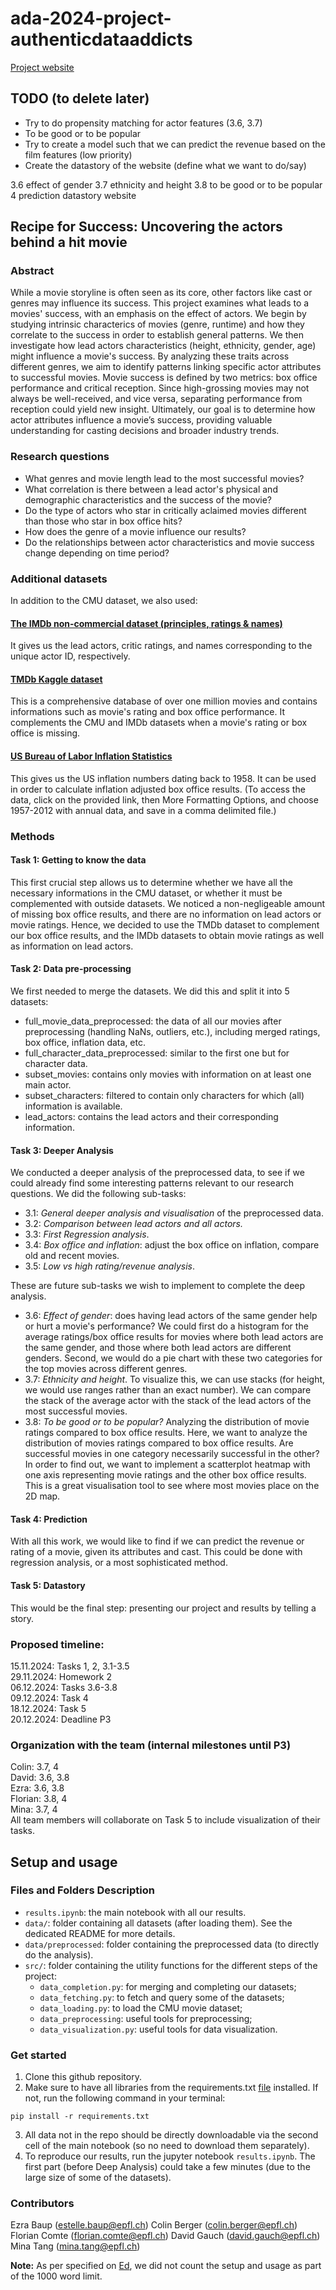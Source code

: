 # ada-2024-project-authenticdataaddicts

[Project website](https://mina-tang.github.io/ada-2024-project-authenticdataaddicts/)

## TODO (to delete later)

- Try to do propensity matching for actor features (3.6, 3.7)
- To be good or to be popular 
- Try to create a model such that we can predict the revenue based on the film features (low priority)
- Create the datastory of the website (define what we want to do/say)


3.6 effect of gender
3.7 ethnicity and height
3.8 to be good or to be popular
4 prediction
datastory website



## Recipe for Success: Uncovering the actors behind a hit movie

### Abstract
While a movie storyline is often seen as its core, other factors like cast or genres may influence its success.
This project examines what leads to a movies' success, with an emphasis on the effect of actors. We begin by studying intrinsic characterics of movies (genre, runtime) and how they correlate to the success in order to establish general patterns. We then investigate how lead actors characteristics (height, ethnicity, gender, age) might influence a movie's success. By analyzing these traits across different genres, we aim to identify patterns linking specific actor attributes to successful movies. Movie success is defined by two metrics: box office performance and critical reception. Since high-grossing movies may not always be well-received, and vice versa, separating performance from reception could yield new insight. Ultimately, our goal is to determine how actor attributes influence a movie’s success, providing valuable understanding for casting decisions and broader industry trends.

### Research questions
- What genres and movie length lead to the most successful movies?
- What correlation is there between a lead actor's physical and demographic characteristics and the success of the movie?
- Do the type of actors who star in critically aclaimed movies different than those who star in box office hits? 
- How does the genre of a movie influence our results? 
- Do the relationships between actor characteristics and movie success change depending on time period?

### Additional datasets
In addition to the CMU dataset, we also used:
#### [The IMDb non-commercial dataset (principles, ratings & names)](https://datasets.imdbws.com)
It gives us the lead actors, critic ratings, and names corresponding to the unique actor ID, respectively.
#### [TMDb Kaggle dataset](https://www.kaggle.com/datasets/asaniczka/tmdb-movies-dataset-2023-930k-movies?resource=download)
This is a comprehensive database of over one million movies and contains informations such as movie's rating and box office performance. It complements the CMU and IMDb datasets when a movie's rating or box office is missing. 
#### [US Bureau of Labor Inflation Statistics](https://data.bls.gov/timeseries/CUUR0000SA0L1E?output_view=pct_12mths)
This gives us the US inflation numbers dating back to 1958. It can be used in order to calculate inflation adjusted box office results. (To access the data, click on the provided link, then More Formatting Options, and choose 1957-2012 with annual data, and save in a comma delimited file.)

### Methods
#### Task 1: Getting to know the data
This first crucial step allows us to determine whether we have all the necessary informations in the CMU dataset, or whether it must be complemented with outside datasets. We noticed a non-negligeable amount of missing box office results, and there are no information on lead actors or movie ratings. Hence, we decided to use the TMDb dataset to complement our box office results, and the IMDb datasets to obtain movie ratings as well as information on lead actors. 
#### Task 2: Data pre-processing
We first needed to merge the datasets. We did this and split it into 5 datasets:
- full_movie_data_preprocessed: the data of all our movies after preprocessing (handling NaNs, outliers, etc.), including merged ratings, box office, inflation data, etc. 
- full_character_data_preprocessed: similar to the first one but for character data.
- subset_movies: contains only movies with information on at least one main actor.
- subset_characters: filtered to contain only characters for which (all) information is available.
- lead_actors: contains the lead actors and their corresponding information.
#### Task 3: Deeper Analysis
We conducted a deeper analysis of the preprocessed data, to see if we could already find some interesting patterns relevant to our research questions. We did the following sub-tasks:
  - 3.1: *General deeper analysis and visualisation* of the preprocessed data.
  - 3.2: *Comparison between lead actors and all actors.*
  - 3.3: *First Regression analysis*.
  - 3.4: *Box office and inflation*: adjust the box office on inflation, compare old and recent movies.
  - 3.5: *Low vs high rating/revenue analysis*.

These are future sub-tasks we wish to implement to complete the deep analysis.
  - 3.6: *Effect of gender*: does having lead actors of the same gender help or hurt a movie's performance? We could first do a histogram for the average ratings/box office results for movies where both lead actors are the same gender, and those where both lead actors are different genders. Second, we would do a pie chart with these two categories for the top movies across different genres.
  - 3.7: *Ethnicity and height*. To visualize this, we can use stacks (for height, we would use ranges rather than an exact number). We can compare the stack of the average actor with the stack of the lead actors of the most successful movies. 
  - 3.8: *To be good or to be popular?* Analyzing the distribution of movie ratings compared to box office results. Here, we want to analyze the distribution of movies ratings compared to box office results. Are successful movies in one category necessarily successful in the other? In order to find out, we want to implement a scatterplot heatmap with one axis representing movie ratings and the other box office results. This is a great visualisation tool to see where most movies place on the 2D map.

#### Task 4: Prediction
With all this work, we would like to find if we can predict the revenue or rating of a movie, given its attributes and cast. This could be done with regression analysis, or a most sophisticated method.

#### Task 5: Datastory
This would be the final step: presenting our project and results by telling a story.

### Proposed timeline:
15.11.2024: Tasks 1, 2, 3.1-3.5 <br /> 
29.11.2024: Homework 2 <br /> 
06.12.2024: Tasks 3.6-3.8 <br /> 
09.12.2024: Task 4 <br /> 
18.12.2024: Task 5 <br /> 
20.12.2024: Deadline P3 <br /> 

### Organization with the team (internal milestones until P3)
Colin: 3.7, 4 <br /> 
David: 3.6, 3.8 <br /> 
Ezra: 3.6, 3.8 <br /> 
Florian: 3.8, 4 <br /> 
Mina: 3.7, 4 <br /> 
All team members will collaborate on Task 5 to include visualization of their tasks.

## Setup and usage

### Files and Folders Description
* `results.ipynb`: the main notebook with all our results.
* `data/`: folder containing all datasets (after loading them). See the dedicated README for more details.
* `data/preprocessed`: folder containing the preprocessed data (to directly do the analysis).
* `src/`: folder containing the utility functions for the different steps of the project:
    - `data_completion.py`: for merging and completing our datasets;
    - `data_fetching.py`: to fetch and query some of the datasets;
    - `data_loading.py`: to load the CMU movie dataset;
    - `data_preprocessing`: useful tools for preprocessing;
    - `data_visualization.py`: useful tools for data visualization.

### Get started
1. Clone this github repository.
2. Make sure to have all libraries from the requirements.txt [file](requirements.txt) installed. If not, run the following command in your terminal:
```
pip install -r requirements.txt
```
3. All data not in the repo should be directly downloadable via the second cell of the main notebook (so no need to download them separately).
4. To reproduce our results, run the jupyter notebook `results.ipynb`. The first part (before Deep Analysis) could take a few minutes (due to the large size of some of the datasets).

### Contributors
Ezra Baup (estelle.baup@epfl.ch)
Colin Berger (colin.berger@epfl.ch)
Florian Comte (florian.comte@epfl.ch)
David Gauch (david.gauch@epfl.ch)
Mina Tang (mina.tang@epfl.ch)

**Note:** As per specified on [Ed](https://edstem.org/eu/courses/1490/discussion/140562), we did not count the setup and usage as part of the 1000 word limit.
